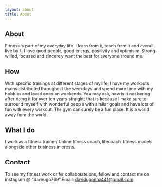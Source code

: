 ```yaml
---
layout: about
title: About
---
```


## About 

Fitness is part of my everyday life. I learn from it, teach from it and overall live by it. I love good people, good energy, positivity and optimisim.
Strong-willed, focused and sincerely want the best for everyone around me.

## How

With specific trainings at different stages of my life, I have my workouts mains distributed throughout the weekdays and spend more time with my hobbies and 
loved ones on weekends.
You may ask, how is it not boring after doing it for over ten years straight; that is because I make sure to surround myself with wonderful people with similar
goals and have lots of fun with every workout.
The gym can surely be a fun place. It is a world away from the world.

## What I do

I work as a fitness trainer/ Online fitness coach, lifecoach, fitness models alongside other business interests. 

## Contact

To see my fitness work or for collaborateions, follow and contact me on instagram @ "daveugo769"
 Email: davidugonna441@gmail.com
